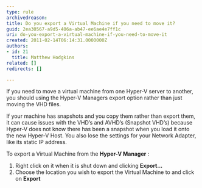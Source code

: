 ```yaml
---
type: rule
archivedreason: 
title: Do you export a Virtual Machine if you need to move it?
guid: 2ea30567-a9d5-406a-ab47-ee6ae4e7ff1c
uri: do-you-export-a-virtual-machine-if-you-need-to-move-it
created: 2011-02-14T06:14:31.0000000Z
authors:
- id: 21
  title: Matthew Hodgkins
related: []
redirects: []

---
```


If you need to move a virtual machine from one Hyper-V server to another, you should using the Hyper-V Managers export option rather than just moving the VHD files.

If your machine has snapshots and you copy them rather than export them, it can cause issues with the VHD’s and AVHD’s (Snapshot VHD’s) because Hyper-V does not know there has been a snapshot when you load it onto the new Hyper-V Host. You also lose the settings for your Network Adapter, like its static IP address.

<!--endintro-->
 To export a Virtual Machine from the  **Hyper-V Manager** :

1. Right click on it when it is shut down and clicking  **Export...**
2. Choose the location you wish to export the Virtual Machine to and click on  **Export**

